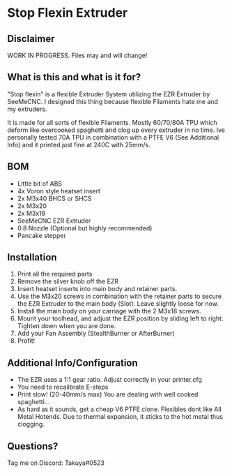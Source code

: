 
# Stop Flexin Extruder

## Disclaimer
WORK IN PROGRESS. Files may and will change!

## What is this and what is it for?
"Stop flexin" is a flexible Extruder System utilizing the EZR Extruder by SeeMeCNC. I designed this thing because flexible Filaments hate me and my extruders. 

It is made for all sorts of flexible Filaments. Mostly 60/70/80A TPU which deform like overcooked spaghetti and clog up every extruder in no time. 
Ive personally tested 70A TPU in combination with a PTFE V6 (See Additional Info) and it printed just fine at 240C with 25mm/s. 


## BOM
 * Little bit of ABS
 * 4x  Voron style heatset insert
 * 2x M3x40 BHCS or SHCS
 * 2x M3x20
 * 2x M3x18
 * SeeMeCNC EZR Extruder
 * 0.8 Nozzle (Optional but highly recommended)
 * Pancake stepper

## Installation
1. Print all the required parts
2. Remove the silver knob off the EZR
3. Insert heatset inserts into main body and retainer parts. 
4. Use the M3x20 screws in combination with the retainer parts to secure the EZR Extruder to the main body (Slot). Leave slightly loose for now.
5. Install the main body on your carriage with the 2 M3x18 screws.
6. Mount your toolhead, and adjust the EZR position by sliding left to right. Tighten down when you are done. 
7. Add your Fan Assembly (StealthBurner or AfterBurner)
8. Profit!
    
## Additional Info/Configuration
* The EZR uses a 1:1 gear ratio. Adjust correctly in your printer.cfg
* You need to recalibrate E-steps
* Print slow! (20-40mm/s max)  You are dealing with well cooked spaghetti...
* As hard as it sounds, get a cheap V6 PTFE clone. Flexibles dont like All Metal Hotends. Due to thermal expansion, it sticks to the hot metal thus clogging. 
 
## Questions? 
Tag me on Discord: Takuya#0523
